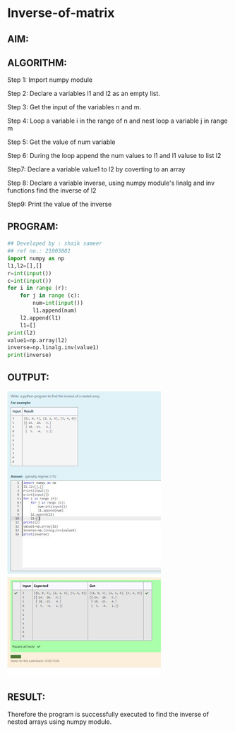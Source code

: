 # Inverse-of-matrix

## AIM:

## ALGORITHM:
Step 1:
Import numpy module

Step 2:
Declare a variables l1 and l2 as an empty list.

Step 3:
Get the input of the variables n and m.

Step 4:
Loop a variable i in the range of n and nest loop a variable j in range m

Step 5:
Get the value of num variable

Step 6:
During the loop append the num values to l1 and l1 valuse to list l2

Step7:
Declare a variable value1 to l2 by coverting to an array

Step 8:
Declare a variable inverse, using numpy module's linalg and inv functions find the inverse of l2

Step9:
Print the value of the inverse


## PROGRAM:
```python
## Developed by : shaik sameer
## ref no.: 21003881
import numpy as np
l1,l2=[],[]
r=int(input())
c=int(input())
for i in range (r):
    for j in range (c):
        num=int(input())
        l1.append(num)
    l2.append(l1)
    l1=[]
print(l2)
value1=np.array(l2)
inverse=np.linalg.inv(value1)
print(inverse)
```

## OUTPUT:
![output](https://github.com/Shaik-sameer-AIML/Inverse-of-matrix/blob/main/inverse.JPG?raw=true)


## RESULT:
Therefore the program is successfully executed to find the inverse of nested arrays using numpy module.
